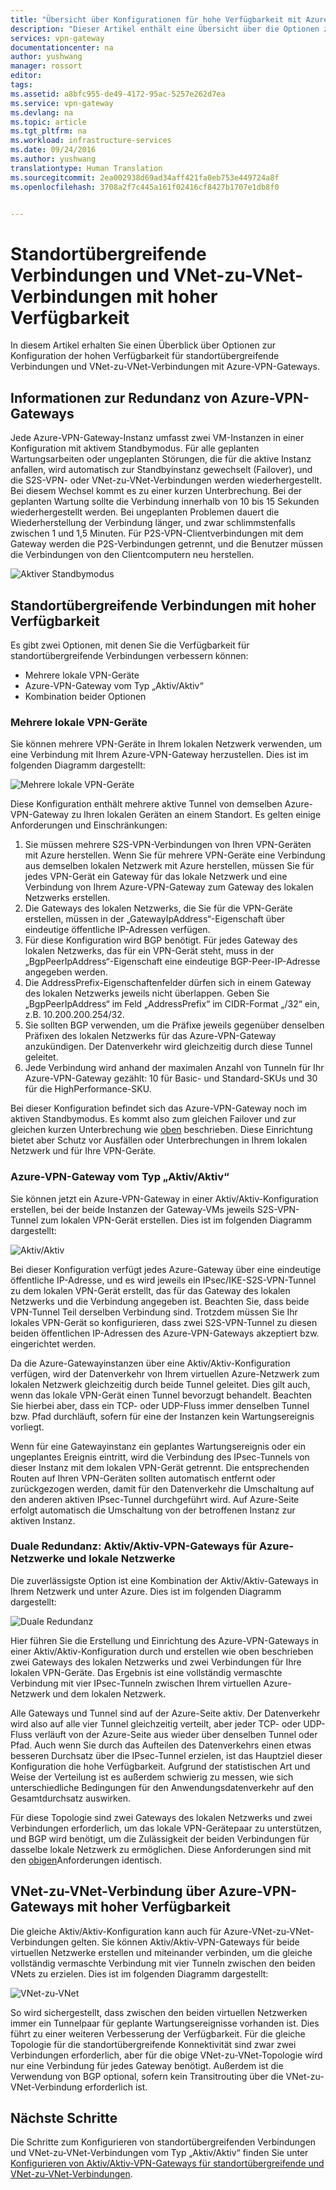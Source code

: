 ```yaml
---
title: "Übersicht über Konfigurationen für hohe Verfügbarkeit mit Azure-VPN-Gateways | Microsoft Docs"
description: "Dieser Artikel enthält eine Übersicht über die Optionen zur Konfiguration für hohe Verfügbarkeit mit Azure-VPN-Gateways."
services: vpn-gateway
documentationcenter: na
author: yushwang
manager: rossort
editor: 
tags: 
ms.assetid: a8bfc955-de49-4172-95ac-5257e262d7ea
ms.service: vpn-gateway
ms.devlang: na
ms.topic: article
ms.tgt_pltfrm: na
ms.workload: infrastructure-services
ms.date: 09/24/2016
ms.author: yushwang
translationtype: Human Translation
ms.sourcegitcommit: 2ea002938d69ad34aff421fa0eb753e449724a8f
ms.openlocfilehash: 3708a2f7c445a161f02416cf8427b1707e1db8f0


---
```

# <a name="highly-available-cross-premises-and-vnet-to-vnet-connectivity"></a>Standortübergreifende Verbindungen und VNet-zu-VNet-Verbindungen mit hoher Verfügbarkeit
In diesem Artikel erhalten Sie einen Überblick über Optionen zur Konfiguration der hohen Verfügbarkeit für standortübergreifende Verbindungen und VNet-zu-VNet-Verbindungen mit Azure-VPN-Gateways.

## <a name="a-name-activestandbyaabout-azure-vpn-gateway-redundancy"></a><a name = "activestandby"></a>Informationen zur Redundanz von Azure-VPN-Gateways
Jede Azure-VPN-Gateway-Instanz umfasst zwei VM-Instanzen in einer Konfiguration mit aktivem Standbymodus. Für alle geplanten Wartungsarbeiten oder ungeplanten Störungen, die für die aktive Instanz anfallen, wird automatisch zur Standbyinstanz gewechselt (Failover), und die S2S-VPN- oder VNet-zu-VNet-Verbindungen werden wiederhergestellt. Bei diesem Wechsel kommt es zu einer kurzen Unterbrechung. Bei der geplanten Wartung sollte die Verbindung innerhalb von 10 bis 15 Sekunden wiederhergestellt werden. Bei ungeplanten Problemen dauert die Wiederherstellung der Verbindung länger, und zwar schlimmstenfalls zwischen 1 und 1,5 Minuten. Für P2S-VPN-Clientverbindungen mit dem Gateway werden die P2S-Verbindungen getrennt, und die Benutzer müssen die Verbindungen von den Clientcomputern neu herstellen.

![Aktiver Standbymodus](./media/vpn-gateway-highlyavailable/active-standby.png)

## <a name="highly-available-cross-premises-connectivity"></a>Standortübergreifende Verbindungen mit hoher Verfügbarkeit
Es gibt zwei Optionen, mit denen Sie die Verfügbarkeit für standortübergreifende Verbindungen verbessern können:

* Mehrere lokale VPN-Geräte
* Azure-VPN-Gateway vom Typ „Aktiv/Aktiv“
* Kombination beider Optionen

### <a name="a-name-activeactiveonpremamultiple-on-premises-vpn-devices"></a><a name = "activeactiveonprem"></a>Mehrere lokale VPN-Geräte
Sie können mehrere VPN-Geräte in Ihrem lokalen Netzwerk verwenden, um eine Verbindung mit Ihrem Azure-VPN-Gateway herzustellen. Dies ist im folgenden Diagramm dargestellt:

![Mehrere lokale VPN-Geräte](./media/vpn-gateway-highlyavailable/multiple-onprem-vpns.png)

Diese Konfiguration enthält mehrere aktive Tunnel von demselben Azure-VPN-Gateway zu Ihren lokalen Geräten an einem Standort. Es gelten einige Anforderungen und Einschränkungen:

1. Sie müssen mehrere S2S-VPN-Verbindungen von Ihren VPN-Geräten mit Azure herstellen. Wenn Sie für mehrere VPN-Geräte eine Verbindung aus demselben lokalen Netzwerk mit Azure herstellen, müssen Sie für jedes VPN-Gerät ein Gateway für das lokale Netzwerk und eine Verbindung von Ihrem Azure-VPN-Gateway zum Gateway des lokalen Netzwerks erstellen.
2. Die Gateways des lokalen Netzwerks, die Sie für die VPN-Geräte erstellen, müssen in der „GatewayIpAddress“-Eigenschaft über eindeutige öffentliche IP-Adressen verfügen.
3. Für diese Konfiguration wird BGP benötigt. Für jedes Gateway des lokalen Netzwerks, das für ein VPN-Gerät steht, muss in der „BgpPeerIpAddress“-Eigenschaft eine eindeutige BGP-Peer-IP-Adresse angegeben werden.
4. Die AddressPrefix-Eigenschaftenfelder dürfen sich in einem Gateway des lokalen Netzwerks jeweils nicht überlappen. Geben Sie „BgpPeerIpAddress“ im Feld „AddressPrefix“ im CIDR-Format „/32“ ein, z.B. 10.200.200.254/32.
5. Sie sollten BGP verwenden, um die Präfixe jeweils gegenüber denselben Präfixen des lokalen Netzwerks für das Azure-VPN-Gateway anzukündigen. Der Datenverkehr wird gleichzeitig durch diese Tunnel geleitet.
6. Jede Verbindung wird anhand der maximalen Anzahl von Tunneln für Ihr Azure-VPN-Gateway gezählt: 10 für Basic- und Standard-SKUs und 30 für die HighPerformance-SKU. 

Bei dieser Konfiguration befindet sich das Azure-VPN-Gateway noch im aktiven Standbymodus. Es kommt also zum gleichen Failover und zur gleichen kurzen Unterbrechung wie [oben](#activestandby) beschrieben. Diese Einrichtung bietet aber Schutz vor Ausfällen oder Unterbrechungen in Ihrem lokalen Netzwerk und für Ihre VPN-Geräte.

### <a name="active-active-azure-vpn-gateway"></a>Azure-VPN-Gateway vom Typ „Aktiv/Aktiv“
Sie können jetzt ein Azure-VPN-Gateway in einer Aktiv/Aktiv-Konfiguration erstellen, bei der beide Instanzen der Gateway-VMs jeweils S2S-VPN-Tunnel zum lokalen VPN-Gerät erstellen. Dies ist im folgenden Diagramm dargestellt:

![Aktiv/Aktiv](./media/vpn-gateway-highlyavailable/active-active.png)

Bei dieser Konfiguration verfügt jedes Azure-Gateway über eine eindeutige öffentliche IP-Adresse, und es wird jeweils ein IPsec/IKE-S2S-VPN-Tunnel zu dem lokalen VPN-Gerät erstellt, das für das Gateway des lokalen Netzwerks und die Verbindung angegeben ist. Beachten Sie, dass beide VPN-Tunnel Teil derselben Verbindung sind. Trotzdem müssen Sie Ihr lokales VPN-Gerät so konfigurieren, dass zwei S2S-VPN-Tunnel zu diesen beiden öffentlichen IP-Adressen des Azure-VPN-Gateways akzeptiert bzw. eingerichtet werden.

Da die Azure-Gatewayinstanzen über eine Aktiv/Aktiv-Konfiguration verfügen, wird der Datenverkehr von Ihrem virtuellen Azure-Netzwerk zum lokalen Netzwerk gleichzeitig durch beide Tunnel geleitet. Dies gilt auch, wenn das lokale VPN-Gerät einen Tunnel bevorzugt behandelt. Beachten Sie hierbei aber, dass ein TCP- oder UDP-Fluss immer denselben Tunnel bzw. Pfad durchläuft, sofern für eine der Instanzen kein Wartungsereignis vorliegt.

Wenn für eine Gatewayinstanz ein geplantes Wartungsereignis oder ein ungeplantes Ereignis eintritt, wird die Verbindung des IPsec-Tunnels von dieser Instanz mit dem lokalen VPN-Gerät getrennt. Die entsprechenden Routen auf Ihren VPN-Geräten sollten automatisch entfernt oder zurückgezogen werden, damit für den Datenverkehr die Umschaltung auf den anderen aktiven IPsec-Tunnel durchgeführt wird. Auf Azure-Seite erfolgt automatisch die Umschaltung von der betroffenen Instanz zur aktiven Instanz.

### <a name="dual-redundancy-active-active-vpn-gateways-for-both-azure-and-on-premises-networks"></a>Duale Redundanz: Aktiv/Aktiv-VPN-Gateways für Azure-Netzwerke und lokale Netzwerke
Die zuverlässigste Option ist eine Kombination der Aktiv/Aktiv-Gateways in Ihrem Netzwerk und unter Azure. Dies ist im folgenden Diagramm dargestellt:

![Duale Redundanz](./media/vpn-gateway-highlyavailable/dual-redundancy.png)

Hier führen Sie die Erstellung und Einrichtung des Azure-VPN-Gateways in einer Aktiv/Aktiv-Konfiguration durch und erstellen wie oben beschrieben zwei Gateways des lokalen Netzwerks und zwei Verbindungen für Ihre lokalen VPN-Geräte. Das Ergebnis ist eine vollständig vermaschte Verbindung mit vier IPsec-Tunneln zwischen Ihrem virtuellen Azure-Netzwerk und dem lokalen Netzwerk.

Alle Gateways und Tunnel sind auf der Azure-Seite aktiv. Der Datenverkehr wird also auf alle vier Tunnel gleichzeitig verteilt, aber jeder TCP- oder UDP-Fluss verläuft von der Azure-Seite aus wieder über denselben Tunnel oder Pfad. Auch wenn Sie durch das Aufteilen des Datenverkehrs einen etwas besseren Durchsatz über die IPsec-Tunnel erzielen, ist das Hauptziel dieser Konfiguration die hohe Verfügbarkeit. Aufgrund der statistischen Art und Weise der Verteilung ist es außerdem schwierig zu messen, wie sich unterschiedliche Bedingungen für den Anwendungsdatenverkehr auf den Gesamtdurchsatz auswirken.

Für diese Topologie sind zwei Gateways des lokalen Netzwerks und zwei Verbindungen erforderlich, um das lokale VPN-Gerätepaar zu unterstützen, und BGP wird benötigt, um die Zulässigkeit der beiden Verbindungen für dasselbe lokale Netzwerk zu ermöglichen. Diese Anforderungen sind mit den [obigen](#activeactiveonprem)Anforderungen identisch. 

## <a name="highly-available-vnet-to-vnet-connectivity-through-azure-vpn-gateways"></a>VNet-zu-VNet-Verbindung über Azure-VPN-Gateways mit hoher Verfügbarkeit
Die gleiche Aktiv/Aktiv-Konfiguration kann auch für Azure-VNet-zu-VNet-Verbindungen gelten. Sie können Aktiv/Aktiv-VPN-Gateways für beide virtuellen Netzwerke erstellen und miteinander verbinden, um die gleiche vollständig vermaschte Verbindung mit vier Tunneln zwischen den beiden VNets zu erzielen. Dies ist im folgenden Diagramm dargestellt:

![VNet-zu-VNet](./media/vpn-gateway-highlyavailable/vnet-to-vnet.png)

So wird sichergestellt, dass zwischen den beiden virtuellen Netzwerken immer ein Tunnelpaar für geplante Wartungsereignisse vorhanden ist. Dies führt zu einer weiteren Verbesserung der Verfügbarkeit. Für die gleiche Topologie für die standortübergreifende Konnektivität sind zwar zwei Verbindungen erforderlich, aber für die obige VNet-zu-VNet-Topologie wird nur eine Verbindung für jedes Gateway benötigt. Außerdem ist die Verwendung von BGP optional, sofern kein Transitrouting über die VNet-zu-VNet-Verbindung erforderlich ist.

## <a name="next-steps"></a>Nächste Schritte
Die Schritte zum Konfigurieren von standortübergreifenden Verbindungen und VNet-zu-VNet-Verbindungen vom Typ „Aktiv/Aktiv“ finden Sie unter [Konfigurieren von Aktiv/Aktiv-VPN-Gateways für standortübergreifende und VNet-zu-VNet-Verbindungen](vpn-gateway-activeactive-rm-powershell.md).




<!--HONumber=Nov16_HO3-->


